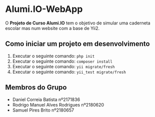 # Alumi.IO-WebApp

O **Projeto de Curso Alumi.IO** tem o objetivo de simular uma caderneta escolar mas num website com a base de Yii2.

## Como iniciar um projeto em desenvolvimento
1. Executar o seguinte comando: ```php init```
1. Executar o seguinte comando: ```composer install```
1. Executar o seguinte comando: ```yii migrate/fresh```
1. Executar o seguinte comando: ```yii_test migrate/fresh```

## Membros do Grupo
* Daniel Correia Batista nº2171836
* Rodrigo Manuel Alves Rodrigues nº2180620
* Samuel Pires Brito nº2180657
